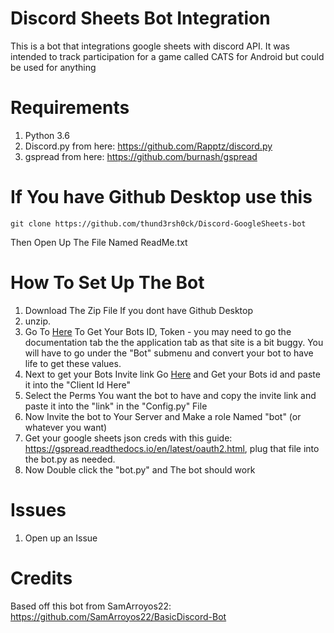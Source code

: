 # Discord Sheets Bot Integration
This is a bot that integrations google sheets with discord API. It was intended to track participation for a game called CATS for Android but could be used for anything

# Requirements

1. Python 3.6
2. Discord.py from here: https://github.com/Rapptz/discord.py
3. gspread from here: https://github.com/burnash/gspread

# If You have Github Desktop use this
```
git clone https://github.com/thund3rsh0ck/Discord-GoogleSheets-bot
```
Then Open Up The File Named ReadMe.txt


# How To Set Up The Bot

1. Download The Zip File If you dont have Github Desktop
2. unzip.
3. Go To [Here](https://discordapp.com/developers/applications/me/) To Get Your Bots ID, Token - you may need to go the documentation tab the the application tab as that site is a bit buggy. You will have to go under the "Bot" submenu and convert your bot to have life to get these values.
4. Next to get your Bots Invite link Go [Here](https://discordapi.com/permissions.html) and Get your Bots id and paste it into the "Client Id Here"
5. Select the Perms You want the bot to have and copy the invite link and paste it into the "link" in the "Config.py" File
6. Now Invite the bot to Your Server and Make a role Named "bot" (or whatever you want)
7. Get your google sheets json creds with this guide: https://gspread.readthedocs.io/en/latest/oauth2.html, plug that file into the bot.py as needed.
8. Now Double click the "bot.py" and The bot should work

# Issues

1. Open up an Issue

# Credits
Based off this bot from SamArroyos22: https://github.com/SamArroyos22/BasicDiscord-Bot
